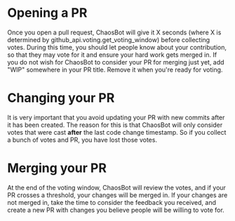 # Opening a PR
Once you open a pull request, ChaosBot will give it X seconds (where X is
determined by github\_api.voting.get\_voting\_window)
before collecting votes.  During this time, you should let people know about
your contribution, so that they may vote for it and ensure your hard work gets
merged in.  If you do not wish for ChaosBot to consider your PR for merging just
yet, add "WIP" somewhere in your PR title.  Remove it when you're ready for voting.

# Changing your PR
It is very important that you avoid updating your PR with new commits after it
has been created.  The reason for this is that ChaosBot will only consider votes
that were cast **after** the last code change timestamp.  So if you collect a
bunch of votes and PR, you have lost those votes.

# Merging your PR
At the end of the voting window, ChaosBot will review the votes, and if your PR
crosses a threshold, your changes will be merged in.  If your changes are not
merged in, take the time to consider the feedback you received, and create a new
PR with changes you believe people will be willing to vote for.
